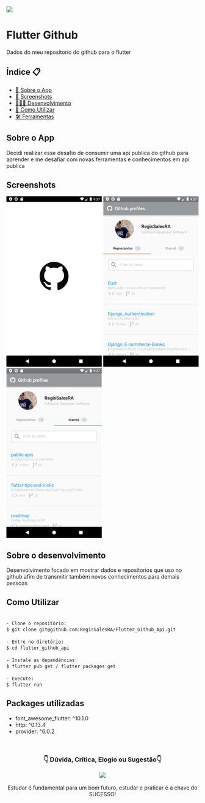 <img src="https://img.shields.io/badge/Version-1.0.0+1-blue"> 

# Flutter Github

Dados do meu repositorio do github para o flutter

<h2>Índice 📋</h2>

   <p>

   - [📖 Sobre o App](#Sobre-o-App)
   - [📱 Screenshots](#Screenshots)
   - [👨🏽‍💻 Desenvolvimento](#Sobre-o-desenvolvimento)
   - [📲 Como Utilizar](#Como-Utilizar)
   - [🛠 Ferramentas](#Packages-utilizadas)

   </p>

<h2>Sobre o App</h2>

<p>
Decidi realizar esse desafio de consumir uma api publica do github para aprender e me desafiar com novas ferramentas e conhecimentos em api publica
</p>

<h2>Screenshots</h2>

<img src="https://github.com/RegisSalesRA/Flutter_Github_Api/blob/master/assets/readme/logo.png" width="250"> <img src="https://github.com/RegisSalesRA/Flutter_Github_Api/blob/master/assets/readme/repositorios.png" width="250"> <img src="https://github.com/RegisSalesRA/Flutter_Github_Api/blob/master/assets/readme/starred.png" width="250"> 

<p>
</p>

<h2>Sobre o desenvolvimento</h2>
<p>
Desenvolvimento focado em mostrar dados e repositorios que uso no github afim de transmitir também novos conhecimentos para demais pessoas
</p>


<h2>Como Utilizar</h2>
<p>

```

- Clone o repositório:
$ git clone git@github.com:RegisSalesRA/Flutter_Github_Api.git

- Entre no diretório:
$ cd flutter_github_api

- Instale as dependências:
$ flutter pub get / flutter packages get

- Execute:
$ flutter run

```

</p>
 
<p>
<h2>Packages utilizadas</h2>
<p>

-  font_awesome_flutter: ^10.1.0
-  http: ^0.13.4
-  provider: ^6.0.2 

</br>

<p align="center">
<h3 align="center">👇 Dúvida, Crítica, Elogio ou Sugestão👇</h3> 
  </p>
  <p align="center">
  <a href="https://www.linkedin.com/in/regisrommel/" target="_blank"><img src="https://img.shields.io/badge/-LinkedIn-%230077B5?style=for-the-badge&logo=linkedin&logoColor=white" target="_blank">
  </a> 
</p>
<p align="center">
 Estudar é fundamental para um bom futuro, estudar e praticar é a chave do SUCESSO!
</p>
